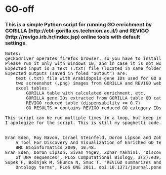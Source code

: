 <h1>
    GO-off
</h1>
<h3>This is a simple Python script for running GO enrichment by GORILLA (http://cbl-gorilla.cs.technion.ac.il/) and REVIGO (http://revigo.irb.hr/index.jsp) online tools with default settings.</h3>

<pre>
Notes:
geckodriver operates firefox browser, so you have to install Firefox browser before running this script
Please run it only with Windows 10, and in case it is not working, please let me know
Expected input is a text (.txt) file (located in same folder as the script) containing Arabidopsis gene IDs separated by newlines 
Expected outputs (saved in foled "output") are:
    text (.txt) file with Arabidopsis gene IDs used for GO analysis (the number of gene IDs is shown in file name parentheses)
    two screenshot (.png) images from GORILLA and REVIGO webpages
    excel tables: 
        GORILLA table with calculated enrichment, etc.
        GORILLA gene IDs extracted from GORILLA table GO categories REVIGO table
        REVIGO reduced table (dispensability <= 0.7)
        GO RESULTS = contains REVIGO-reduced GO category IDs and counted numbers (enrichment, ...)

This script can be run multiple times in a loop, but keep in mind that the content in folder "output" is overwritten every time
I apologize for the script. This is still my spaghetti code... if you do not understand any part, please ask me
<br>
Eran Eden, Roy Navon, Israel Steinfeld, Doron Lipson and Zohar Yakhini. "GOrilla: 
    A Tool For Discovery And Visualization of Enriched GO Terms in Ranked Gene Lists",
    BMC Bioinformatics 2009, 10:48.
Eran Eden, Doron Lipson, Sivan Yogev, Zohar Yakhini. "Discovering Motifs in Ranked Lists
    of DNA sequences", PLoS Computational Biology, 3(3):e39, 2007.
Supek F, Bošnjak M, Škunca N, Šmuc T. "REVIGO summarizes and visualizes long lists of Gene 
    Ontology terms", PLoS ONE 2011. doi:10.1371/journal.pone.0021800
</pre>
